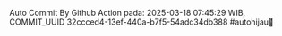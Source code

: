 Auto Commit By Github Action pada: 2025-03-18 07:45:29 WIB, COMMIT_UUID 32ccced4-13ef-440a-b7f5-54adc34db388 #autohijau🗿
